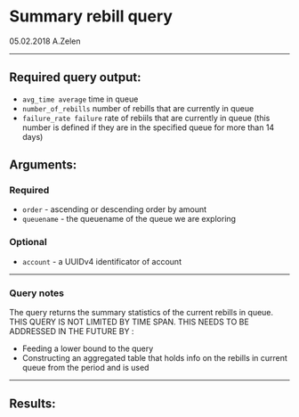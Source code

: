 # Summary rebill query

05.02.2018 A.Zelen

____

## Required query output:

* `avg_time average` time in queue
* `number_of_rebills` number of rebills that are currently in queue
* `failure_rate failure` rate of rebiils that are currently in queue (this number is defined if they are in the specified queue for more than 14 days)

## Arguments:

### Required
* `order` - ascending or descending order by amount
* `queuename` - the queuename of the queue we are exploring


### Optional
* `account` - a UUIDv4 identificator of account

---
### Query notes

The query returns the summary statistics of the current rebills in queue.
THIS QUERY IS NOT LIMITED BY TIME SPAN. THIS NEEDS TO BE ADDRESSED IN THE FUTURE BY :

* Feeding a lower bound to the query
* Constructing an aggregated table that holds info on the rebills in current queue from the period and is used

---
## Results:

```
```

